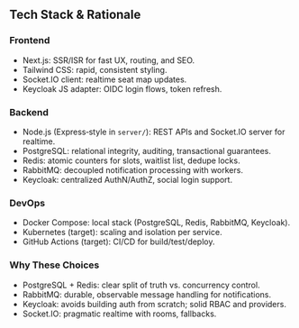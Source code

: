 ## Tech Stack & Rationale

### Frontend

- Next.js: SSR/ISR for fast UX, routing, and SEO.
- Tailwind CSS: rapid, consistent styling.
- Socket.IO client: realtime seat map updates.
- Keycloak JS adapter: OIDC login flows, token refresh.

### Backend

- Node.js (Express‑style in `server/`): REST APIs and Socket.IO server for realtime.
- PostgreSQL: relational integrity, auditing, transactional guarantees.
- Redis: atomic counters for slots, waitlist list, dedupe locks.
- RabbitMQ: decoupled notification processing with workers.
- Keycloak: centralized AuthN/AuthZ, social login support.

### DevOps

- Docker Compose: local stack (PostgreSQL, Redis, RabbitMQ, Keycloak).
- Kubernetes (target): scaling and isolation per service.
- GitHub Actions (target): CI/CD for build/test/deploy.

### Why These Choices

- PostgreSQL + Redis: clear split of truth vs. concurrency control.
- RabbitMQ: durable, observable message handling for notifications.
- Keycloak: avoids building auth from scratch; solid RBAC and providers.
- Socket.IO: pragmatic realtime with rooms, fallbacks.


